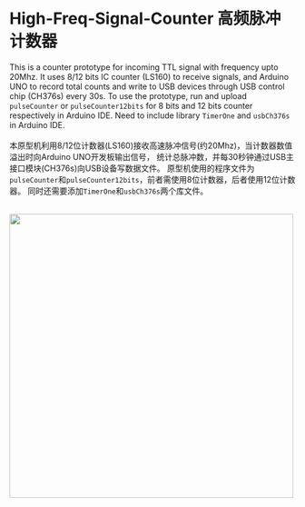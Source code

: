 # High-Freq-Signal-Counter 高频脉冲计数器

This is a counter prototype for incoming TTL signal with frequency upto 20Mhz. 
It uses 8/12 bits IC counter (LS160) to receive signals, 
and Arduino UNO to record total counts and write to USB devices through USB control chip (CH376s) every 30s.
To use the prototype, run and upload `pulseCounter` or `pulseCounter12bits` for 8 bits and 12 bits counter respectively in Arduino IDE.
Need to include library `TimerOne` and `usbCh376s` in Arduino IDE. <br/><br/>
本原型机利用8/12位计数器(LS160)接收高速脉冲信号(约20Mhz)，当计数器数值溢出时向Arduino UNO开发板输出信号，
统计总脉冲数，并每30秒钟通过USB主接口模块(CH376s)向USB设备写数据文件。
原型机使用的程序文件为`pulseCounter`和`pulseCounter12bits`，前者需使用8位计数器，后者使用12位计数器。
同时还需要添加`TimerOne`和`usbCh376s`两个库文件。<br/><br/>

<img src=https://github.com/zhouyuq6/High-Fequency-Pulse-Counter/blob/master/picture%20of%20prototype.jpg width="500">
